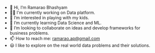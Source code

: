 - 👋 Hi, I’m Ramarao Bhashyam
- 🧑‍💻 I'm currently working on Data platform. 
- 👀 I’m interested in playing with my kids.
- 🌱 I’m currently learning Data Science and ML.
- 💞️ I’m looking to collaborate on ideas and develop frameworks for business problems.
- 📫 How to reach me: ramarao.ap@gmail.com
- 😃 I like to explore on the real world data problems and their solutions. 

<!---
ramaraobhashyam/ramaraobhashyam is a ✨ special ✨ repository because its `README.md` (this file) appears on your GitHub profile.
You can click the Preview link to take a look at your changes.
--->
